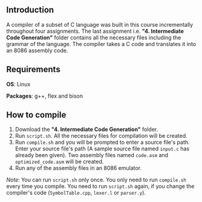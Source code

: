 ## Introduction
A compiler of a subset of C language was built in this course incrementally throughout four assignments. The last assignment i.e. **"4. Intermediate Code Generation"** folder contains all the necessary
files including the grammar of the language. The compiler takes a C code and translates it into an 8086 assembly code.

## Requirements
**OS**: Linux

**Packages**: g++, flex and bison

## How to compile
1. Download the **"4. Intermediate Code Generation"** folder.
2. Run `script.sh`. All the necessary files for compilation will be created.
3. Run `compile.sh` and you will be prompted to enter a source file's path. Enter your source file's path (A sample source file named `input.c` has already been given).
Two assembly files named `code.asm` and `optimized_code.asm` will be created.
4. Run any of the assembly files in an 8086 emulator.

*Note*: You can run `script.sh` only once. You only need to run `compile.sh` every time you compile. You need to run `script.sh` again, if you change the compiler's
code (`SymbolTable.cpp`, `lexer.l` or `parser.y`).
